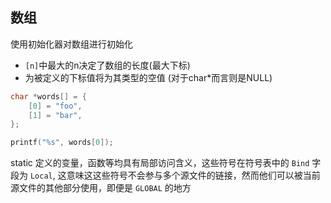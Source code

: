 ## 数组

使用初始化器对数组进行初始化
- `[n]`中最大的n决定了数组的长度(最大下标)
- 为被定义的下标值将为其类型的空值 (对于char*而言则是NULL)

```c
char *words[] = {
    [0] = "foo",
    [1] = "bar",
};

printf("%s", words[0]);
```

static 定义的变量，函数等均具有局部访问含义，这些符号在符号表中的 `Bind` 字段为 `Local`, 这意味这这些符号不会参与多个源文件的链接，然而他们可以被当前源文件的其他部分使用，即便是 `GLOBAL` 的地方